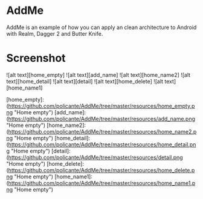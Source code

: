 # AddMe
AddMe is an example of how you can apply an clean architecture to Android with Realm, Dagger 2 and Butter Knife.


# Screenshot

![alt text][home_empty] ![alt text][add_name] ![alt text][home_name2] ![alt text][home_detail] ![alt text][detail] ![alt text][home_delete] ![alt text][home_name1]

[home_empty]: (https://github.com/policante/AddMe/tree/master/resources/home_empty.png "Home empty")
[add_name]: (https://github.com/policante/AddMe/tree/master/resources/add_name.png "Home empty")
[home_name2]: (https://github.com/policante/AddMe/tree/master/resources/home_name2.png "Home empty")
[home_detail]: (https://github.com/policante/AddMe/tree/master/resources/home_detail.png "Home empty")
[detail]: (https://github.com/policante/AddMe/tree/master/resources/detail.png "Home empty")
[home_delete]: (https://github.com/policante/AddMe/tree/master/resources/home_delete.png "Home empty")
[home_name1]: (https://github.com/policante/AddMe/tree/master/resources/home_name1.png "Home empty")

